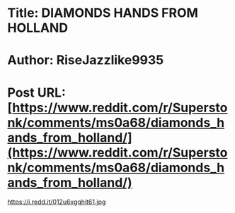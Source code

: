 # Title: DIAMONDS HANDS FROM HOLLAND
# Author: RiseJazzlike9935
# Post URL: [https://www.reddit.com/r/Superstonk/comments/ms0a68/diamonds_hands_from_holland/](https://www.reddit.com/r/Superstonk/comments/ms0a68/diamonds_hands_from_holland/)


https://i.redd.it/012u6xgqhit61.jpg